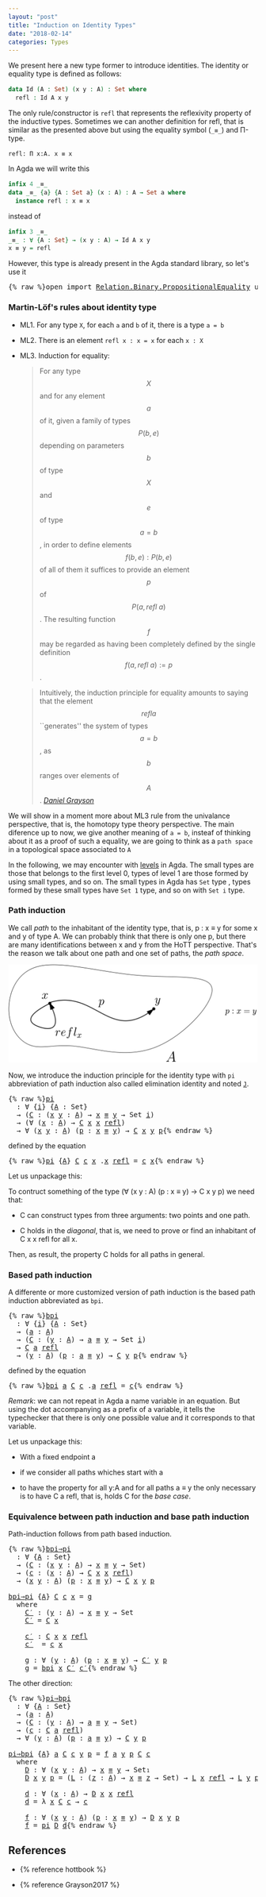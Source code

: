 ```yaml
---
layout: "post"
title: "Induction on Identity Types"
date: "2018-02-14"
categories: Types
---
```


We present here a new type former to introduce identities.
The identity or equality type is defined as follows:

```agda
data Id (A : Set) (x y : A) : Set where
  refl : Id A x y
```

The only rule/constructor is `refl` that represents the reflexivity property of
the inductive types. Sometimes we can another definition for refl, that is
similar as the presented above but using the equality symbol (`_≡_`) and Π-type.

```
refl: Π x:A. x ≡ x
```

In Agda we will write this

```agda
infix 4 _≡_
data _≡_ {a} {A : Set a} (x : A) : A → Set a where
  instance refl : x ≡ x
```

instead of

```agda
infix 3 _≡_
_≡_ : ∀ {A : Set} → (x y : A) → Id A x y
x ≡ y = refl
```

However, this type is already present in the Agda standard library, so let's use it

<pre class="Agda">{% raw %}<a id="871" class="Keyword">open</a> <a id="876" class="Keyword">import</a> <a id="883" href="https://agda.github.io/agda-stdlib/Relation.Binary.PropositionalEquality.html" class="Module">Relation.Binary.PropositionalEquality</a> <a id="921" class="Keyword">using</a> <a id="927" class="Symbol">(</a><a id="928" href="https://agda.github.io/agda-stdlib/Agda.Builtin.Equality.html#140" class="InductiveConstructor">refl</a><a id="932" class="Symbol">;</a> <a id="934" href="https://agda.github.io/agda-stdlib/Agda.Builtin.Equality.html#83" class="Datatype Operator">_≡_</a><a id="937" class="Symbol">)</a>{% endraw %}</pre>

### Martin-Löf's rules about identity type

- ML1. For any type `X`, for each `a` and `b` of it, there is a type `a = b`

- ML2. There is an element `refl x : x = x` for each `x : X`

- ML3. Induction for equality:

    > For any type $$X$$ and for any element $$a$$ of it, given a family of types $$P(b,e)$$
    depending on parameters $$b$$ of type $$X$$ and $$e$$ of type $$a=b$$, in order to
    define elements $$f(b,e) : P(b,e)$$ of all of them it suffices to provide an
    element $$p$$ of $$P(a, refl\ a)$$.  The resulting function $$f$$ may be regarded as
    having been completely defined by the single definition $$f(a, refl\ a) := p$$.


    > Intuitively, the induction principle for equality amounts to saying that the
    element $$refl a$$ ``generates'' the system of types $$a=b$$, as $$b$$ ranges
    over elements of $$A$$.
    <cite>[Daniel Grayson](http://arxiv.org/abs/1711.01477)</cite>

We will show in a moment more about ML3 rule from the univalance perspective,
that is, the homotopy type theory perspective. The main diference up to now, we
give another meaning of `a = b`, insteaf of thinking about it as a proof of such
a equality, we are going to think as a `path space` in a topological space
associated to `A`


In the following, we may encounter with [levels](https://pigworker.wordpress.com/2015/01/09/universe-hierarchies/) in Agda.
The small types are those that belongs to the first level 0, types of level 1 are
those formed by using small types, and so on. The small types in Agda has `Set` type ,
types formed by these small types have `Set 1` type, and so on with `Set i` type.

### Path induction

We call *path* to the inhabitant of the identity type, that is, p : x ≡ y for
some x and y of type A. We can probably think that there is only one p, but
there are many identifications between x and y from the HoTT perspective. That's
the reason we talk about one path and one set of paths, the *path space*.

![path](/assets/ipe-images/path.png)

Now, we introduce the induction principle for the identity type with `pi`
abbreviation of path induction also called elimination identity and noted
[`J`](https://homotopytypetheory.org/2011/04/10/just-kidding-understanding-identity-elimination-in-homotopy-type-theory/).

<pre class="Agda">{% raw %}<a id="pi"></a><a id="3227" href="{% endraw %}{% link _posts/2018-02-14-induction-on-identity-types.md %}{% raw %}#3227" class="Function">pi</a>
  <a id="3232" class="Symbol">:</a> <a id="3234" class="Symbol">∀</a> <a id="3236" class="Symbol">{</a><a id="3237" href="{% endraw %}{% link _posts/2018-02-14-induction-on-identity-types.md %}{% raw %}#3237" class="Bound">i</a><a id="3238" class="Symbol">}</a> <a id="3240" class="Symbol">{</a><a id="3241" href="{% endraw %}{% link _posts/2018-02-14-induction-on-identity-types.md %}{% raw %}#3241" class="Bound">A</a> <a id="3243" class="Symbol">:</a> <a id="3245" class="PrimitiveType">Set</a><a id="3248" class="Symbol">}</a>
  <a id="3252" class="Symbol">→</a> <a id="3254" class="Symbol">(</a><a id="3255" href="{% endraw %}{% link _posts/2018-02-14-induction-on-identity-types.md %}{% raw %}#3255" class="Bound">C</a> <a id="3257" class="Symbol">:</a> <a id="3259" class="Symbol">(</a><a id="3260" href="{% endraw %}{% link _posts/2018-02-14-induction-on-identity-types.md %}{% raw %}#3260" class="Bound">x</a> <a id="3262" href="{% endraw %}{% link _posts/2018-02-14-induction-on-identity-types.md %}{% raw %}#3262" class="Bound">y</a> <a id="3264" class="Symbol">:</a> <a id="3266" href="{% endraw %}{% link _posts/2018-02-14-induction-on-identity-types.md %}{% raw %}#3241" class="Bound">A</a><a id="3267" class="Symbol">)</a> <a id="3269" class="Symbol">→</a> <a id="3271" href="{% endraw %}{% link _posts/2018-02-14-induction-on-identity-types.md %}{% raw %}#3260" class="Bound">x</a> <a id="3273" href="https://agda.github.io/agda-stdlib/Agda.Builtin.Equality.html#83" class="Datatype Operator">≡</a> <a id="3275" href="{% endraw %}{% link _posts/2018-02-14-induction-on-identity-types.md %}{% raw %}#3262" class="Bound">y</a> <a id="3277" class="Symbol">→</a> <a id="3279" class="PrimitiveType">Set</a> <a id="3283" href="{% endraw %}{% link _posts/2018-02-14-induction-on-identity-types.md %}{% raw %}#3237" class="Bound">i</a><a id="3284" class="Symbol">)</a>
  <a id="3288" class="Symbol">→</a> <a id="3290" class="Symbol">(∀</a> <a id="3293" class="Symbol">(</a><a id="3294" href="{% endraw %}{% link _posts/2018-02-14-induction-on-identity-types.md %}{% raw %}#3294" class="Bound">x</a> <a id="3296" class="Symbol">:</a> <a id="3298" href="{% endraw %}{% link _posts/2018-02-14-induction-on-identity-types.md %}{% raw %}#3241" class="Bound">A</a><a id="3299" class="Symbol">)</a> <a id="3301" class="Symbol">→</a> <a id="3303" href="{% endraw %}{% link _posts/2018-02-14-induction-on-identity-types.md %}{% raw %}#3255" class="Bound">C</a> <a id="3305" href="{% endraw %}{% link _posts/2018-02-14-induction-on-identity-types.md %}{% raw %}#3294" class="Bound">x</a> <a id="3307" href="{% endraw %}{% link _posts/2018-02-14-induction-on-identity-types.md %}{% raw %}#3294" class="Bound">x</a> <a id="3309" href="https://agda.github.io/agda-stdlib/Agda.Builtin.Equality.html#140" class="InductiveConstructor">refl</a><a id="3313" class="Symbol">)</a>
  <a id="3317" class="Symbol">→</a> <a id="3319" class="Symbol">∀</a> <a id="3321" class="Symbol">(</a><a id="3322" href="{% endraw %}{% link _posts/2018-02-14-induction-on-identity-types.md %}{% raw %}#3322" class="Bound">x</a> <a id="3324" href="{% endraw %}{% link _posts/2018-02-14-induction-on-identity-types.md %}{% raw %}#3324" class="Bound">y</a> <a id="3326" class="Symbol">:</a> <a id="3328" href="{% endraw %}{% link _posts/2018-02-14-induction-on-identity-types.md %}{% raw %}#3241" class="Bound">A</a><a id="3329" class="Symbol">)</a> <a id="3331" class="Symbol">(</a><a id="3332" href="{% endraw %}{% link _posts/2018-02-14-induction-on-identity-types.md %}{% raw %}#3332" class="Bound">p</a> <a id="3334" class="Symbol">:</a> <a id="3336" href="{% endraw %}{% link _posts/2018-02-14-induction-on-identity-types.md %}{% raw %}#3322" class="Bound">x</a> <a id="3338" href="https://agda.github.io/agda-stdlib/Agda.Builtin.Equality.html#83" class="Datatype Operator">≡</a> <a id="3340" href="{% endraw %}{% link _posts/2018-02-14-induction-on-identity-types.md %}{% raw %}#3324" class="Bound">y</a><a id="3341" class="Symbol">)</a> <a id="3343" class="Symbol">→</a> <a id="3345" href="{% endraw %}{% link _posts/2018-02-14-induction-on-identity-types.md %}{% raw %}#3255" class="Bound">C</a> <a id="3347" href="{% endraw %}{% link _posts/2018-02-14-induction-on-identity-types.md %}{% raw %}#3322" class="Bound">x</a> <a id="3349" href="{% endraw %}{% link _posts/2018-02-14-induction-on-identity-types.md %}{% raw %}#3324" class="Bound">y</a> <a id="3351" href="{% endraw %}{% link _posts/2018-02-14-induction-on-identity-types.md %}{% raw %}#3332" class="Bound">p</a>{% endraw %}</pre>

defined by the equation

<pre class="Agda">{% raw %}<a id="3403" href="{% endraw %}{% link _posts/2018-02-14-induction-on-identity-types.md %}{% raw %}#3227" class="Function">pi</a> <a id="3406" class="Symbol">{</a><a id="3407" href="{% endraw %}{% link _posts/2018-02-14-induction-on-identity-types.md %}{% raw %}#3407" class="Bound">A</a><a id="3408" class="Symbol">}</a> <a id="3410" href="{% endraw %}{% link _posts/2018-02-14-induction-on-identity-types.md %}{% raw %}#3410" class="Bound">C</a> <a id="3412" href="{% endraw %}{% link _posts/2018-02-14-induction-on-identity-types.md %}{% raw %}#3412" class="Bound">c</a> <a id="3414" href="{% endraw %}{% link _posts/2018-02-14-induction-on-identity-types.md %}{% raw %}#3414" class="Bound">x</a> <a id="3416" class="DottedPattern Symbol">.</a><a id="3417" href="{% endraw %}{% link _posts/2018-02-14-induction-on-identity-types.md %}{% raw %}#3414" class="DottedPattern Bound">x</a> <a id="3419" href="https://agda.github.io/agda-stdlib/Agda.Builtin.Equality.html#140" class="InductiveConstructor">refl</a> <a id="3424" class="Symbol">=</a> <a id="3426" href="{% endraw %}{% link _posts/2018-02-14-induction-on-identity-types.md %}{% raw %}#3412" class="Bound">c</a> <a id="3428" href="{% endraw %}{% link _posts/2018-02-14-induction-on-identity-types.md %}{% raw %}#3414" class="Bound">x</a>{% endraw %}</pre>

Let us unpackage this:

To contruct something of the type (∀ (x y : A) (p : x ≡ y) → C x y p) we need that:

+ C can construct types from three arguments: two points and one path.

+ C holds in the *diagonal*, that is, we need to prove or find an
inhabitant of C x x refl for all x.

Then, as result, the property C holds for all paths in general.

### Based path induction

A differente or more customized version of path induction is the based
path induction abbreviated as `bpi`.

<pre class="Agda">{% raw %}<a id="bpi"></a><a id="3939" href="{% endraw %}{% link _posts/2018-02-14-induction-on-identity-types.md %}{% raw %}#3939" class="Function">bpi</a>
  <a id="3945" class="Symbol">:</a> <a id="3947" class="Symbol">∀</a> <a id="3949" class="Symbol">{</a><a id="3950" href="{% endraw %}{% link _posts/2018-02-14-induction-on-identity-types.md %}{% raw %}#3950" class="Bound">i</a><a id="3951" class="Symbol">}</a> <a id="3953" class="Symbol">{</a><a id="3954" href="{% endraw %}{% link _posts/2018-02-14-induction-on-identity-types.md %}{% raw %}#3954" class="Bound">A</a> <a id="3956" class="Symbol">:</a> <a id="3958" class="PrimitiveType">Set</a><a id="3961" class="Symbol">}</a>
  <a id="3965" class="Symbol">→</a> <a id="3967" class="Symbol">(</a><a id="3968" href="{% endraw %}{% link _posts/2018-02-14-induction-on-identity-types.md %}{% raw %}#3968" class="Bound">a</a> <a id="3970" class="Symbol">:</a> <a id="3972" href="{% endraw %}{% link _posts/2018-02-14-induction-on-identity-types.md %}{% raw %}#3954" class="Bound">A</a><a id="3973" class="Symbol">)</a>
  <a id="3977" class="Symbol">→</a> <a id="3979" class="Symbol">(</a><a id="3980" href="{% endraw %}{% link _posts/2018-02-14-induction-on-identity-types.md %}{% raw %}#3980" class="Bound">C</a> <a id="3982" class="Symbol">:</a> <a id="3984" class="Symbol">(</a><a id="3985" href="{% endraw %}{% link _posts/2018-02-14-induction-on-identity-types.md %}{% raw %}#3985" class="Bound">y</a> <a id="3987" class="Symbol">:</a> <a id="3989" href="{% endraw %}{% link _posts/2018-02-14-induction-on-identity-types.md %}{% raw %}#3954" class="Bound">A</a><a id="3990" class="Symbol">)</a> <a id="3992" class="Symbol">→</a> <a id="3994" href="{% endraw %}{% link _posts/2018-02-14-induction-on-identity-types.md %}{% raw %}#3968" class="Bound">a</a> <a id="3996" href="https://agda.github.io/agda-stdlib/Agda.Builtin.Equality.html#83" class="Datatype Operator">≡</a> <a id="3998" href="{% endraw %}{% link _posts/2018-02-14-induction-on-identity-types.md %}{% raw %}#3985" class="Bound">y</a> <a id="4000" class="Symbol">→</a> <a id="4002" class="PrimitiveType">Set</a> <a id="4006" href="{% endraw %}{% link _posts/2018-02-14-induction-on-identity-types.md %}{% raw %}#3950" class="Bound">i</a><a id="4007" class="Symbol">)</a>
  <a id="4011" class="Symbol">→</a> <a id="4013" href="{% endraw %}{% link _posts/2018-02-14-induction-on-identity-types.md %}{% raw %}#3980" class="Bound">C</a> <a id="4015" href="{% endraw %}{% link _posts/2018-02-14-induction-on-identity-types.md %}{% raw %}#3968" class="Bound">a</a> <a id="4017" href="https://agda.github.io/agda-stdlib/Agda.Builtin.Equality.html#140" class="InductiveConstructor">refl</a>
  <a id="4024" class="Symbol">→</a> <a id="4026" class="Symbol">(</a><a id="4027" href="{% endraw %}{% link _posts/2018-02-14-induction-on-identity-types.md %}{% raw %}#4027" class="Bound">y</a> <a id="4029" class="Symbol">:</a> <a id="4031" href="{% endraw %}{% link _posts/2018-02-14-induction-on-identity-types.md %}{% raw %}#3954" class="Bound">A</a><a id="4032" class="Symbol">)</a> <a id="4034" class="Symbol">(</a><a id="4035" href="{% endraw %}{% link _posts/2018-02-14-induction-on-identity-types.md %}{% raw %}#4035" class="Bound">p</a> <a id="4037" class="Symbol">:</a> <a id="4039" href="{% endraw %}{% link _posts/2018-02-14-induction-on-identity-types.md %}{% raw %}#3968" class="Bound">a</a> <a id="4041" href="https://agda.github.io/agda-stdlib/Agda.Builtin.Equality.html#83" class="Datatype Operator">≡</a> <a id="4043" href="{% endraw %}{% link _posts/2018-02-14-induction-on-identity-types.md %}{% raw %}#4027" class="Bound">y</a><a id="4044" class="Symbol">)</a> <a id="4046" class="Symbol">→</a> <a id="4048" href="{% endraw %}{% link _posts/2018-02-14-induction-on-identity-types.md %}{% raw %}#3980" class="Bound">C</a> <a id="4050" href="{% endraw %}{% link _posts/2018-02-14-induction-on-identity-types.md %}{% raw %}#4027" class="Bound">y</a> <a id="4052" href="{% endraw %}{% link _posts/2018-02-14-induction-on-identity-types.md %}{% raw %}#4035" class="Bound">p</a>{% endraw %}</pre>

defined by the equation

<pre class="Agda">{% raw %}<a id="4104" href="{% endraw %}{% link _posts/2018-02-14-induction-on-identity-types.md %}{% raw %}#3939" class="Function">bpi</a> <a id="4108" href="{% endraw %}{% link _posts/2018-02-14-induction-on-identity-types.md %}{% raw %}#4108" class="Bound">a</a> <a id="4110" href="{% endraw %}{% link _posts/2018-02-14-induction-on-identity-types.md %}{% raw %}#4110" class="Bound">C</a> <a id="4112" href="{% endraw %}{% link _posts/2018-02-14-induction-on-identity-types.md %}{% raw %}#4112" class="Bound">c</a> <a id="4114" class="DottedPattern Symbol">.</a><a id="4115" href="{% endraw %}{% link _posts/2018-02-14-induction-on-identity-types.md %}{% raw %}#4108" class="DottedPattern Bound">a</a> <a id="4117" href="https://agda.github.io/agda-stdlib/Agda.Builtin.Equality.html#140" class="InductiveConstructor">refl</a> <a id="4122" class="Symbol">=</a> <a id="4124" href="{% endraw %}{% link _posts/2018-02-14-induction-on-identity-types.md %}{% raw %}#4112" class="Bound">c</a>{% endraw %}</pre>

*Remark*: we can not repeat in Agda a name variable in an equation. But using
the dot accompanying as a prefix of a variable, it tells the typechecker that
there is only one possible value and it corresponds to that variable.

Let us unpackage this:

+ With a fixed endpoint a

+ if we consider all paths whiches start with a

+ to have the property for all y:A and for all paths a ≡ y the only
necessary is to have C a refl, that is, holds C for the *base case*.


### Equivalence between path induction and base path induction

Path-induction follows from path based induction.

<pre class="Agda">{% raw %}<a id="bpi⇒pi"></a><a id="4732" href="{% endraw %}{% link _posts/2018-02-14-induction-on-identity-types.md %}{% raw %}#4732" class="Function">bpi⇒pi</a>
  <a id="4741" class="Symbol">:</a> <a id="4743" class="Symbol">∀</a> <a id="4745" class="Symbol">{</a><a id="4746" href="{% endraw %}{% link _posts/2018-02-14-induction-on-identity-types.md %}{% raw %}#4746" class="Bound">A</a> <a id="4748" class="Symbol">:</a> <a id="4750" class="PrimitiveType">Set</a><a id="4753" class="Symbol">}</a>
  <a id="4757" class="Symbol">→</a> <a id="4759" class="Symbol">(</a><a id="4760" href="{% endraw %}{% link _posts/2018-02-14-induction-on-identity-types.md %}{% raw %}#4760" class="Bound">C</a> <a id="4762" class="Symbol">:</a> <a id="4764" class="Symbol">(</a><a id="4765" href="{% endraw %}{% link _posts/2018-02-14-induction-on-identity-types.md %}{% raw %}#4765" class="Bound">x</a> <a id="4767" href="{% endraw %}{% link _posts/2018-02-14-induction-on-identity-types.md %}{% raw %}#4767" class="Bound">y</a> <a id="4769" class="Symbol">:</a> <a id="4771" href="{% endraw %}{% link _posts/2018-02-14-induction-on-identity-types.md %}{% raw %}#4746" class="Bound">A</a><a id="4772" class="Symbol">)</a> <a id="4774" class="Symbol">→</a> <a id="4776" href="{% endraw %}{% link _posts/2018-02-14-induction-on-identity-types.md %}{% raw %}#4765" class="Bound">x</a> <a id="4778" href="https://agda.github.io/agda-stdlib/Agda.Builtin.Equality.html#83" class="Datatype Operator">≡</a> <a id="4780" href="{% endraw %}{% link _posts/2018-02-14-induction-on-identity-types.md %}{% raw %}#4767" class="Bound">y</a> <a id="4782" class="Symbol">→</a> <a id="4784" class="PrimitiveType">Set</a><a id="4787" class="Symbol">)</a>
  <a id="4791" class="Symbol">→</a> <a id="4793" class="Symbol">(</a><a id="4794" href="{% endraw %}{% link _posts/2018-02-14-induction-on-identity-types.md %}{% raw %}#4794" class="Bound">c</a> <a id="4796" class="Symbol">:</a> <a id="4798" class="Symbol">(</a><a id="4799" href="{% endraw %}{% link _posts/2018-02-14-induction-on-identity-types.md %}{% raw %}#4799" class="Bound">x</a> <a id="4801" class="Symbol">:</a> <a id="4803" href="{% endraw %}{% link _posts/2018-02-14-induction-on-identity-types.md %}{% raw %}#4746" class="Bound">A</a><a id="4804" class="Symbol">)</a> <a id="4806" class="Symbol">→</a> <a id="4808" href="{% endraw %}{% link _posts/2018-02-14-induction-on-identity-types.md %}{% raw %}#4760" class="Bound">C</a> <a id="4810" href="{% endraw %}{% link _posts/2018-02-14-induction-on-identity-types.md %}{% raw %}#4799" class="Bound">x</a> <a id="4812" href="{% endraw %}{% link _posts/2018-02-14-induction-on-identity-types.md %}{% raw %}#4799" class="Bound">x</a> <a id="4814" href="https://agda.github.io/agda-stdlib/Agda.Builtin.Equality.html#140" class="InductiveConstructor">refl</a><a id="4818" class="Symbol">)</a>
  <a id="4822" class="Symbol">→</a> <a id="4824" class="Symbol">(</a><a id="4825" href="{% endraw %}{% link _posts/2018-02-14-induction-on-identity-types.md %}{% raw %}#4825" class="Bound">x</a> <a id="4827" href="{% endraw %}{% link _posts/2018-02-14-induction-on-identity-types.md %}{% raw %}#4827" class="Bound">y</a> <a id="4829" class="Symbol">:</a> <a id="4831" href="{% endraw %}{% link _posts/2018-02-14-induction-on-identity-types.md %}{% raw %}#4746" class="Bound">A</a><a id="4832" class="Symbol">)</a> <a id="4834" class="Symbol">(</a><a id="4835" href="{% endraw %}{% link _posts/2018-02-14-induction-on-identity-types.md %}{% raw %}#4835" class="Bound">p</a> <a id="4837" class="Symbol">:</a> <a id="4839" href="{% endraw %}{% link _posts/2018-02-14-induction-on-identity-types.md %}{% raw %}#4825" class="Bound">x</a> <a id="4841" href="https://agda.github.io/agda-stdlib/Agda.Builtin.Equality.html#83" class="Datatype Operator">≡</a> <a id="4843" href="{% endraw %}{% link _posts/2018-02-14-induction-on-identity-types.md %}{% raw %}#4827" class="Bound">y</a><a id="4844" class="Symbol">)</a> <a id="4846" class="Symbol">→</a> <a id="4848" href="{% endraw %}{% link _posts/2018-02-14-induction-on-identity-types.md %}{% raw %}#4760" class="Bound">C</a> <a id="4850" href="{% endraw %}{% link _posts/2018-02-14-induction-on-identity-types.md %}{% raw %}#4825" class="Bound">x</a> <a id="4852" href="{% endraw %}{% link _posts/2018-02-14-induction-on-identity-types.md %}{% raw %}#4827" class="Bound">y</a> <a id="4854" href="{% endraw %}{% link _posts/2018-02-14-induction-on-identity-types.md %}{% raw %}#4835" class="Bound">p</a>

<a id="4857" href="{% endraw %}{% link _posts/2018-02-14-induction-on-identity-types.md %}{% raw %}#4732" class="Function">bpi⇒pi</a> <a id="4864" class="Symbol">{</a><a id="4865" href="{% endraw %}{% link _posts/2018-02-14-induction-on-identity-types.md %}{% raw %}#4865" class="Bound">A</a><a id="4866" class="Symbol">}</a> <a id="4868" href="{% endraw %}{% link _posts/2018-02-14-induction-on-identity-types.md %}{% raw %}#4868" class="Bound">C</a> <a id="4870" href="{% endraw %}{% link _posts/2018-02-14-induction-on-identity-types.md %}{% raw %}#4870" class="Bound">c</a> <a id="4872" href="{% endraw %}{% link _posts/2018-02-14-induction-on-identity-types.md %}{% raw %}#4872" class="Bound">x</a> <a id="4874" class="Symbol">=</a> <a id="4876" href="{% endraw %}{% link _posts/2018-02-14-induction-on-identity-types.md %}{% raw %}#4970" class="Function">g</a>
  <a id="4880" class="Keyword">where</a>
    <a id="4890" href="{% endraw %}{% link _posts/2018-02-14-induction-on-identity-types.md %}{% raw %}#4890" class="Function">C′</a> <a id="4893" class="Symbol">:</a> <a id="4895" class="Symbol">(</a><a id="4896" href="{% endraw %}{% link _posts/2018-02-14-induction-on-identity-types.md %}{% raw %}#4896" class="Bound">y</a> <a id="4898" class="Symbol">:</a> <a id="4900" href="{% endraw %}{% link _posts/2018-02-14-induction-on-identity-types.md %}{% raw %}#4865" class="Bound">A</a><a id="4901" class="Symbol">)</a> <a id="4903" class="Symbol">→</a> <a id="4905" href="{% endraw %}{% link _posts/2018-02-14-induction-on-identity-types.md %}{% raw %}#4872" class="Bound">x</a> <a id="4907" href="https://agda.github.io/agda-stdlib/Agda.Builtin.Equality.html#83" class="Datatype Operator">≡</a> <a id="4909" href="{% endraw %}{% link _posts/2018-02-14-induction-on-identity-types.md %}{% raw %}#4896" class="Bound">y</a> <a id="4911" class="Symbol">→</a> <a id="4913" class="PrimitiveType">Set</a>
    <a id="4921" href="{% endraw %}{% link _posts/2018-02-14-induction-on-identity-types.md %}{% raw %}#4890" class="Function">C′</a> <a id="4924" class="Symbol">=</a> <a id="4926" href="{% endraw %}{% link _posts/2018-02-14-induction-on-identity-types.md %}{% raw %}#4868" class="Bound">C</a> <a id="4928" href="{% endraw %}{% link _posts/2018-02-14-induction-on-identity-types.md %}{% raw %}#4872" class="Bound">x</a>

    <a id="4935" href="{% endraw %}{% link _posts/2018-02-14-induction-on-identity-types.md %}{% raw %}#4935" class="Function">c′</a> <a id="4938" class="Symbol">:</a> <a id="4940" href="{% endraw %}{% link _posts/2018-02-14-induction-on-identity-types.md %}{% raw %}#4868" class="Bound">C</a> <a id="4942" href="{% endraw %}{% link _posts/2018-02-14-induction-on-identity-types.md %}{% raw %}#4872" class="Bound">x</a> <a id="4944" href="{% endraw %}{% link _posts/2018-02-14-induction-on-identity-types.md %}{% raw %}#4872" class="Bound">x</a> <a id="4946" href="https://agda.github.io/agda-stdlib/Agda.Builtin.Equality.html#140" class="InductiveConstructor">refl</a>
    <a id="4955" href="{% endraw %}{% link _posts/2018-02-14-induction-on-identity-types.md %}{% raw %}#4935" class="Function">c′</a>  <a id="4959" class="Symbol">=</a> <a id="4961" href="{% endraw %}{% link _posts/2018-02-14-induction-on-identity-types.md %}{% raw %}#4870" class="Bound">c</a> <a id="4963" href="{% endraw %}{% link _posts/2018-02-14-induction-on-identity-types.md %}{% raw %}#4872" class="Bound">x</a>

    <a id="4970" href="{% endraw %}{% link _posts/2018-02-14-induction-on-identity-types.md %}{% raw %}#4970" class="Function">g</a> <a id="4972" class="Symbol">:</a> <a id="4974" class="Symbol">∀</a> <a id="4976" class="Symbol">(</a><a id="4977" href="{% endraw %}{% link _posts/2018-02-14-induction-on-identity-types.md %}{% raw %}#4977" class="Bound">y</a> <a id="4979" class="Symbol">:</a> <a id="4981" href="{% endraw %}{% link _posts/2018-02-14-induction-on-identity-types.md %}{% raw %}#4865" class="Bound">A</a><a id="4982" class="Symbol">)</a> <a id="4984" class="Symbol">(</a><a id="4985" href="{% endraw %}{% link _posts/2018-02-14-induction-on-identity-types.md %}{% raw %}#4985" class="Bound">p</a> <a id="4987" class="Symbol">:</a> <a id="4989" href="{% endraw %}{% link _posts/2018-02-14-induction-on-identity-types.md %}{% raw %}#4872" class="Bound">x</a> <a id="4991" href="https://agda.github.io/agda-stdlib/Agda.Builtin.Equality.html#83" class="Datatype Operator">≡</a> <a id="4993" href="{% endraw %}{% link _posts/2018-02-14-induction-on-identity-types.md %}{% raw %}#4977" class="Bound">y</a><a id="4994" class="Symbol">)</a> <a id="4996" class="Symbol">→</a> <a id="4998" href="{% endraw %}{% link _posts/2018-02-14-induction-on-identity-types.md %}{% raw %}#4890" class="Function">C′</a> <a id="5001" href="{% endraw %}{% link _posts/2018-02-14-induction-on-identity-types.md %}{% raw %}#4977" class="Bound">y</a> <a id="5003" href="{% endraw %}{% link _posts/2018-02-14-induction-on-identity-types.md %}{% raw %}#4985" class="Bound">p</a>
    <a id="5009" href="{% endraw %}{% link _posts/2018-02-14-induction-on-identity-types.md %}{% raw %}#4970" class="Function">g</a> <a id="5011" class="Symbol">=</a> <a id="5013" href="{% endraw %}{% link _posts/2018-02-14-induction-on-identity-types.md %}{% raw %}#3939" class="Function">bpi</a> <a id="5017" href="{% endraw %}{% link _posts/2018-02-14-induction-on-identity-types.md %}{% raw %}#4872" class="Bound">x</a> <a id="5019" href="{% endraw %}{% link _posts/2018-02-14-induction-on-identity-types.md %}{% raw %}#4890" class="Function">C′</a> <a id="5022" href="{% endraw %}{% link _posts/2018-02-14-induction-on-identity-types.md %}{% raw %}#4935" class="Function">c′</a>{% endraw %}</pre>

The other direction:

<pre class="Agda">{% raw %}<a id="pi⇒bpi"></a><a id="5072" href="{% endraw %}{% link _posts/2018-02-14-induction-on-identity-types.md %}{% raw %}#5072" class="Function">pi⇒bpi</a>
  <a id="5081" class="Symbol">:</a> <a id="5083" class="Symbol">∀</a> <a id="5085" class="Symbol">{</a><a id="5086" href="{% endraw %}{% link _posts/2018-02-14-induction-on-identity-types.md %}{% raw %}#5086" class="Bound">A</a> <a id="5088" class="Symbol">:</a> <a id="5090" class="PrimitiveType">Set</a><a id="5093" class="Symbol">}</a>
  <a id="5097" class="Symbol">→</a> <a id="5099" class="Symbol">(</a><a id="5100" href="{% endraw %}{% link _posts/2018-02-14-induction-on-identity-types.md %}{% raw %}#5100" class="Bound">a</a> <a id="5102" class="Symbol">:</a> <a id="5104" href="{% endraw %}{% link _posts/2018-02-14-induction-on-identity-types.md %}{% raw %}#5086" class="Bound">A</a><a id="5105" class="Symbol">)</a>
  <a id="5109" class="Symbol">→</a> <a id="5111" class="Symbol">(</a><a id="5112" href="{% endraw %}{% link _posts/2018-02-14-induction-on-identity-types.md %}{% raw %}#5112" class="Bound">C</a> <a id="5114" class="Symbol">:</a> <a id="5116" class="Symbol">(</a><a id="5117" href="{% endraw %}{% link _posts/2018-02-14-induction-on-identity-types.md %}{% raw %}#5117" class="Bound">y</a> <a id="5119" class="Symbol">:</a> <a id="5121" href="{% endraw %}{% link _posts/2018-02-14-induction-on-identity-types.md %}{% raw %}#5086" class="Bound">A</a><a id="5122" class="Symbol">)</a> <a id="5124" class="Symbol">→</a> <a id="5126" href="{% endraw %}{% link _posts/2018-02-14-induction-on-identity-types.md %}{% raw %}#5100" class="Bound">a</a> <a id="5128" href="https://agda.github.io/agda-stdlib/Agda.Builtin.Equality.html#83" class="Datatype Operator">≡</a> <a id="5130" href="{% endraw %}{% link _posts/2018-02-14-induction-on-identity-types.md %}{% raw %}#5117" class="Bound">y</a> <a id="5132" class="Symbol">→</a> <a id="5134" class="PrimitiveType">Set</a><a id="5137" class="Symbol">)</a>
  <a id="5141" class="Symbol">→</a> <a id="5143" class="Symbol">(</a><a id="5144" href="{% endraw %}{% link _posts/2018-02-14-induction-on-identity-types.md %}{% raw %}#5144" class="Bound">c</a> <a id="5146" class="Symbol">:</a> <a id="5148" href="{% endraw %}{% link _posts/2018-02-14-induction-on-identity-types.md %}{% raw %}#5112" class="Bound">C</a> <a id="5150" href="{% endraw %}{% link _posts/2018-02-14-induction-on-identity-types.md %}{% raw %}#5100" class="Bound">a</a> <a id="5152" href="https://agda.github.io/agda-stdlib/Agda.Builtin.Equality.html#140" class="InductiveConstructor">refl</a><a id="5156" class="Symbol">)</a>
  <a id="5160" class="Symbol">→</a> <a id="5162" class="Symbol">∀</a> <a id="5164" class="Symbol">(</a><a id="5165" href="{% endraw %}{% link _posts/2018-02-14-induction-on-identity-types.md %}{% raw %}#5165" class="Bound">y</a> <a id="5167" class="Symbol">:</a> <a id="5169" href="{% endraw %}{% link _posts/2018-02-14-induction-on-identity-types.md %}{% raw %}#5086" class="Bound">A</a><a id="5170" class="Symbol">)</a> <a id="5172" class="Symbol">(</a><a id="5173" href="{% endraw %}{% link _posts/2018-02-14-induction-on-identity-types.md %}{% raw %}#5173" class="Bound">p</a> <a id="5175" class="Symbol">:</a> <a id="5177" href="{% endraw %}{% link _posts/2018-02-14-induction-on-identity-types.md %}{% raw %}#5100" class="Bound">a</a> <a id="5179" href="https://agda.github.io/agda-stdlib/Agda.Builtin.Equality.html#83" class="Datatype Operator">≡</a> <a id="5181" href="{% endraw %}{% link _posts/2018-02-14-induction-on-identity-types.md %}{% raw %}#5165" class="Bound">y</a><a id="5182" class="Symbol">)</a> <a id="5184" class="Symbol">→</a> <a id="5186" href="{% endraw %}{% link _posts/2018-02-14-induction-on-identity-types.md %}{% raw %}#5112" class="Bound">C</a> <a id="5188" href="{% endraw %}{% link _posts/2018-02-14-induction-on-identity-types.md %}{% raw %}#5165" class="Bound">y</a> <a id="5190" href="{% endraw %}{% link _posts/2018-02-14-induction-on-identity-types.md %}{% raw %}#5173" class="Bound">p</a>

<a id="5193" href="{% endraw %}{% link _posts/2018-02-14-induction-on-identity-types.md %}{% raw %}#5072" class="Function">pi⇒bpi</a> <a id="5200" class="Symbol">{</a><a id="5201" href="{% endraw %}{% link _posts/2018-02-14-induction-on-identity-types.md %}{% raw %}#5201" class="Bound">A</a><a id="5202" class="Symbol">}</a> <a id="5204" href="{% endraw %}{% link _posts/2018-02-14-induction-on-identity-types.md %}{% raw %}#5204" class="Bound">a</a> <a id="5206" href="{% endraw %}{% link _posts/2018-02-14-induction-on-identity-types.md %}{% raw %}#5206" class="Bound">C</a> <a id="5208" href="{% endraw %}{% link _posts/2018-02-14-induction-on-identity-types.md %}{% raw %}#5208" class="Bound">c</a> <a id="5210" href="{% endraw %}{% link _posts/2018-02-14-induction-on-identity-types.md %}{% raw %}#5210" class="Bound">y</a> <a id="5212" href="{% endraw %}{% link _posts/2018-02-14-induction-on-identity-types.md %}{% raw %}#5212" class="Bound">p</a> <a id="5214" class="Symbol">=</a> <a id="5216" href="{% endraw %}{% link _posts/2018-02-14-induction-on-identity-types.md %}{% raw %}#5389" class="Function">f</a> <a id="5218" href="{% endraw %}{% link _posts/2018-02-14-induction-on-identity-types.md %}{% raw %}#5204" class="Bound">a</a> <a id="5220" href="{% endraw %}{% link _posts/2018-02-14-induction-on-identity-types.md %}{% raw %}#5210" class="Bound">y</a> <a id="5222" href="{% endraw %}{% link _posts/2018-02-14-induction-on-identity-types.md %}{% raw %}#5212" class="Bound">p</a> <a id="5224" href="{% endraw %}{% link _posts/2018-02-14-induction-on-identity-types.md %}{% raw %}#5206" class="Bound">C</a> <a id="5226" href="{% endraw %}{% link _posts/2018-02-14-induction-on-identity-types.md %}{% raw %}#5208" class="Bound">c</a>
  <a id="5230" class="Keyword">where</a>
    <a id="5240" href="{% endraw %}{% link _posts/2018-02-14-induction-on-identity-types.md %}{% raw %}#5240" class="Function">D</a> <a id="5242" class="Symbol">:</a> <a id="5244" class="Symbol">∀</a> <a id="5246" class="Symbol">(</a><a id="5247" href="{% endraw %}{% link _posts/2018-02-14-induction-on-identity-types.md %}{% raw %}#5247" class="Bound">x</a> <a id="5249" href="{% endraw %}{% link _posts/2018-02-14-induction-on-identity-types.md %}{% raw %}#5249" class="Bound">y</a> <a id="5251" class="Symbol">:</a> <a id="5253" href="{% endraw %}{% link _posts/2018-02-14-induction-on-identity-types.md %}{% raw %}#5201" class="Bound">A</a><a id="5254" class="Symbol">)</a> <a id="5256" class="Symbol">→</a> <a id="5258" href="{% endraw %}{% link _posts/2018-02-14-induction-on-identity-types.md %}{% raw %}#5247" class="Bound">x</a> <a id="5260" href="https://agda.github.io/agda-stdlib/Agda.Builtin.Equality.html#83" class="Datatype Operator">≡</a> <a id="5262" href="{% endraw %}{% link _posts/2018-02-14-induction-on-identity-types.md %}{% raw %}#5249" class="Bound">y</a> <a id="5264" class="Symbol">→</a> <a id="5266" class="PrimitiveType">Set₁</a>
    <a id="5275" href="{% endraw %}{% link _posts/2018-02-14-induction-on-identity-types.md %}{% raw %}#5240" class="Function">D</a> <a id="5277" href="{% endraw %}{% link _posts/2018-02-14-induction-on-identity-types.md %}{% raw %}#5277" class="Bound">x</a> <a id="5279" href="{% endraw %}{% link _posts/2018-02-14-induction-on-identity-types.md %}{% raw %}#5279" class="Bound">y</a> <a id="5281" href="{% endraw %}{% link _posts/2018-02-14-induction-on-identity-types.md %}{% raw %}#5281" class="Bound">p</a> <a id="5283" class="Symbol">=</a> <a id="5285" class="Symbol">(</a><a id="5286" href="{% endraw %}{% link _posts/2018-02-14-induction-on-identity-types.md %}{% raw %}#5286" class="Bound">L</a> <a id="5288" class="Symbol">:</a> <a id="5290" class="Symbol">(</a><a id="5291" href="{% endraw %}{% link _posts/2018-02-14-induction-on-identity-types.md %}{% raw %}#5291" class="Bound">z</a> <a id="5293" class="Symbol">:</a> <a id="5295" href="{% endraw %}{% link _posts/2018-02-14-induction-on-identity-types.md %}{% raw %}#5201" class="Bound">A</a><a id="5296" class="Symbol">)</a> <a id="5298" class="Symbol">→</a> <a id="5300" href="{% endraw %}{% link _posts/2018-02-14-induction-on-identity-types.md %}{% raw %}#5277" class="Bound">x</a> <a id="5302" href="https://agda.github.io/agda-stdlib/Agda.Builtin.Equality.html#83" class="Datatype Operator">≡</a> <a id="5304" href="{% endraw %}{% link _posts/2018-02-14-induction-on-identity-types.md %}{% raw %}#5291" class="Bound">z</a> <a id="5306" class="Symbol">→</a> <a id="5308" class="PrimitiveType">Set</a><a id="5311" class="Symbol">)</a> <a id="5313" class="Symbol">→</a> <a id="5315" href="{% endraw %}{% link _posts/2018-02-14-induction-on-identity-types.md %}{% raw %}#5286" class="Bound">L</a> <a id="5317" href="{% endraw %}{% link _posts/2018-02-14-induction-on-identity-types.md %}{% raw %}#5277" class="Bound">x</a> <a id="5319" href="https://agda.github.io/agda-stdlib/Agda.Builtin.Equality.html#140" class="InductiveConstructor">refl</a> <a id="5324" class="Symbol">→</a> <a id="5326" href="{% endraw %}{% link _posts/2018-02-14-induction-on-identity-types.md %}{% raw %}#5286" class="Bound">L</a> <a id="5328" href="{% endraw %}{% link _posts/2018-02-14-induction-on-identity-types.md %}{% raw %}#5279" class="Bound">y</a> <a id="5330" href="{% endraw %}{% link _posts/2018-02-14-induction-on-identity-types.md %}{% raw %}#5281" class="Bound">p</a>

    <a id="5337" href="{% endraw %}{% link _posts/2018-02-14-induction-on-identity-types.md %}{% raw %}#5337" class="Function">d</a> <a id="5339" class="Symbol">:</a> <a id="5341" class="Symbol">∀</a> <a id="5343" class="Symbol">(</a><a id="5344" href="{% endraw %}{% link _posts/2018-02-14-induction-on-identity-types.md %}{% raw %}#5344" class="Bound">x</a> <a id="5346" class="Symbol">:</a> <a id="5348" href="{% endraw %}{% link _posts/2018-02-14-induction-on-identity-types.md %}{% raw %}#5201" class="Bound">A</a><a id="5349" class="Symbol">)</a> <a id="5351" class="Symbol">→</a> <a id="5353" href="{% endraw %}{% link _posts/2018-02-14-induction-on-identity-types.md %}{% raw %}#5240" class="Function">D</a> <a id="5355" href="{% endraw %}{% link _posts/2018-02-14-induction-on-identity-types.md %}{% raw %}#5344" class="Bound">x</a> <a id="5357" href="{% endraw %}{% link _posts/2018-02-14-induction-on-identity-types.md %}{% raw %}#5344" class="Bound">x</a> <a id="5359" href="https://agda.github.io/agda-stdlib/Agda.Builtin.Equality.html#140" class="InductiveConstructor">refl</a>
    <a id="5368" href="{% endraw %}{% link _posts/2018-02-14-induction-on-identity-types.md %}{% raw %}#5337" class="Function">d</a> <a id="5370" class="Symbol">=</a> <a id="5372" class="Symbol">λ</a> <a id="5374" href="{% endraw %}{% link _posts/2018-02-14-induction-on-identity-types.md %}{% raw %}#5374" class="Bound">x</a> <a id="5376" href="{% endraw %}{% link _posts/2018-02-14-induction-on-identity-types.md %}{% raw %}#5376" class="Bound">C</a> <a id="5378" href="{% endraw %}{% link _posts/2018-02-14-induction-on-identity-types.md %}{% raw %}#5378" class="Bound">c</a> <a id="5380" class="Symbol">→</a> <a id="5382" href="{% endraw %}{% link _posts/2018-02-14-induction-on-identity-types.md %}{% raw %}#5378" class="Bound">c</a>

    <a id="5389" href="{% endraw %}{% link _posts/2018-02-14-induction-on-identity-types.md %}{% raw %}#5389" class="Function">f</a> <a id="5391" class="Symbol">:</a> <a id="5393" class="Symbol">∀</a> <a id="5395" class="Symbol">(</a><a id="5396" href="{% endraw %}{% link _posts/2018-02-14-induction-on-identity-types.md %}{% raw %}#5396" class="Bound">x</a> <a id="5398" href="{% endraw %}{% link _posts/2018-02-14-induction-on-identity-types.md %}{% raw %}#5398" class="Bound">y</a> <a id="5400" class="Symbol">:</a> <a id="5402" href="{% endraw %}{% link _posts/2018-02-14-induction-on-identity-types.md %}{% raw %}#5201" class="Bound">A</a><a id="5403" class="Symbol">)</a> <a id="5405" class="Symbol">(</a><a id="5406" href="{% endraw %}{% link _posts/2018-02-14-induction-on-identity-types.md %}{% raw %}#5406" class="Bound">p</a> <a id="5408" class="Symbol">:</a> <a id="5410" href="{% endraw %}{% link _posts/2018-02-14-induction-on-identity-types.md %}{% raw %}#5396" class="Bound">x</a> <a id="5412" href="https://agda.github.io/agda-stdlib/Agda.Builtin.Equality.html#83" class="Datatype Operator">≡</a> <a id="5414" href="{% endraw %}{% link _posts/2018-02-14-induction-on-identity-types.md %}{% raw %}#5398" class="Bound">y</a><a id="5415" class="Symbol">)</a> <a id="5417" class="Symbol">→</a> <a id="5419" href="{% endraw %}{% link _posts/2018-02-14-induction-on-identity-types.md %}{% raw %}#5240" class="Function">D</a> <a id="5421" href="{% endraw %}{% link _posts/2018-02-14-induction-on-identity-types.md %}{% raw %}#5396" class="Bound">x</a> <a id="5423" href="{% endraw %}{% link _posts/2018-02-14-induction-on-identity-types.md %}{% raw %}#5398" class="Bound">y</a> <a id="5425" href="{% endraw %}{% link _posts/2018-02-14-induction-on-identity-types.md %}{% raw %}#5406" class="Bound">p</a>
    <a id="5431" href="{% endraw %}{% link _posts/2018-02-14-induction-on-identity-types.md %}{% raw %}#5389" class="Function">f</a> <a id="5433" class="Symbol">=</a> <a id="5435" href="{% endraw %}{% link _posts/2018-02-14-induction-on-identity-types.md %}{% raw %}#3227" class="Function">pi</a> <a id="5438" href="{% endraw %}{% link _posts/2018-02-14-induction-on-identity-types.md %}{% raw %}#5240" class="Function">D</a> <a id="5440" href="{% endraw %}{% link _posts/2018-02-14-induction-on-identity-types.md %}{% raw %}#5337" class="Function">d</a>{% endraw %}</pre>

## References

- {% reference hottbook %}

- {% reference Grayson2017 %}
